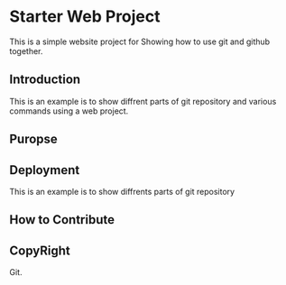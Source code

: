 # Starter Web Project
This is a simple website project for 
Showing how to use git and github together.

## Introduction

This is an example is to show diffrent parts of git repository and  various commands using a web project.



## Puropse 

## Deployment 

This is an example is to show diffrents parts of git repository 

## How  to  Contribute 

## CopyRight 

Git.
